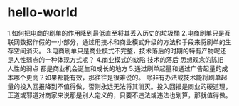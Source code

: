 # hello-world
1.如何把电商的刷单的作用降到最低直至将其丢入历史的垃圾桶
2.电商刷单只是互联网数据作假的一小部分，通过用技术和商业模式升级的方法和手段来将刷单的生存空间消灭。
3.电商刷单只是商业模式不完整，技术落后的时期的特有产物呢还是人性弱点的一种体现方式呢？
4.商业模式的缺陷 技术的落后 思想观念的陈旧 人性的弱点 都是商业机会诞生和成长的地方
5.通过刷单起量和通过广告起量的成本哪个更高？如果都能有效，那往往是很难说的。 除非有办法或技术能将刷单起量的投入回报降到不值得做，否则永远无法将其消灭。投入回报是商业的硬道理，正道或邪道对商家来说那是别人定义的，只要不违法或违法也划算，那就值得做。
